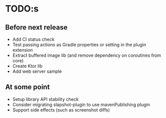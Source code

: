 # TODO:s

## Before next release
* Add CI status check
* Test passing actions as Gradle properties or setting in the plugin extension
* Extract buffered image lib (and remove dependency on coroutines from core)
* Create Ktor lib
* Add web server sample

## At some point
* Setup library API stability check
* Consider migrating slapshot-plugin to use mavenPublishing plugin
* Support side effects (such as screenshot diffs)